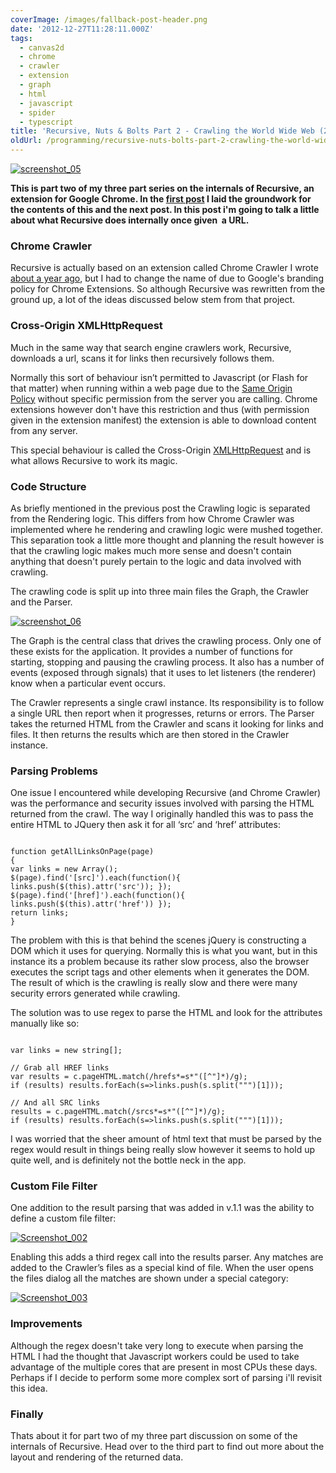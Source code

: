 ```yaml
---
coverImage: /images/fallback-post-header.png
date: '2012-12-27T11:28:11.000Z'
tags:
  - canvas2d
  - chrome
  - crawler
  - extension
  - graph
  - html
  - javascript
  - spider
  - typescript
title: 'Recursive, Nuts & Bolts Part 2 - Crawling the World Wide Web (2 of 3)'
oldUrl: /programming/recursive-nuts-bolts-part-2-crawling-the-world-wide-web-2-of-3
---
```


[![screenshot_05](/wp-content/uploads/2012/12/screenshot_05.png)](/posts/recursive-nuts-bolts-part-2-crawling-the-world-wide-web-2-of-3/attachment/screenshot_05-5/)

**This is part two of my three part series on the internals of Recursive, an extension for Google Chrome. In the [first post](/posts/?p=2287) I laid the groundwork for the contents of this and the next post. In this post i'm going to talk a little about what Recursive does internally once given  a URL.**

### Chrome Crawler

<!-- more -->

Recursive is actually based on an extension called Chrome Crawler I wrote [about a year ago](/posts/chrome-crawler-a-web-crawler-written-in-javascript/), but I had to change the name of due to Google's branding policy for Chrome Extensions. So although Recursive was rewritten from the ground up, a lot of the ideas discussed below stem from that project.

### Cross-Origin XMLHttpRequest

Much in the same way that search engine crawlers work, Recursive, downloads a url, scans it for links then recursively follows them.

Normally this sort of behaviour isn’t permitted to Javascript (or Flash for that matter) when running within a web page due to the [Same Origin Policy](https://en.wikipedia.org/wiki/Same_origin_policy) without specific permission from the server you are calling. Chrome extensions however don't have this restriction and thus (with permission given in the extension manifest) the extension is able to download content from any server.

This special behaviour is called the Cross-Origin [XMLHttpRequest](https://developer.chrome.com/extensions/xhr.html) and is what allows Recursive to work its magic.

### Code Structure

As briefly mentioned in the previous post the Crawling logic is separated from the Rendering logic. This differs from how Chrome Crawler was implemented where he rendering and crawling logic were mushed together. This separation took a little more thought and planning the result however is that the crawling logic makes much more sense and doesn't contain anything that doesn't purely pertain to the logic and data involved with crawling.

The crawling code is split up into three main files the Graph, the Crawler and the Parser.

[![screenshot_06](/wp-content/uploads/2012/12/screenshot_06.png)](/posts/recursive-nuts-bolts-part-2-crawling-the-world-wide-web-2-of-3/attachment/screenshot_06-4/)

The Graph is the central class that drives the crawling process. Only one of these exists for the application. It provides a number of functions for starting, stopping and pausing the crawling process. It also has a number of events (exposed through signals) that it uses to let listeners (the renderer) know when a particular event occurs.

The Crawler represents a single crawl instance. Its responsibility is to follow a single URL then report when it progresses, returns or errors. The Parser takes the returned HTML from the Crawler and scans it looking for links and files. It then returns the results which are then stored in the Crawler instance.

### Parsing Problems

One issue I encountered while developing Recursive (and Chrome Crawler) was the performance and security issues involved with parsing the HTML returned from the crawl. The way I originally handled this was to pass the entire HTML to JQuery then ask it for all ‘src’ and ‘href’ attributes:

```

function getAllLinksOnPage(page)
{
var links = new Array();
$(page).find('[src]').each(function(){ links.push($(this).attr('src')); });
$(page).find('[href]').each(function(){ links.push($(this).attr('href')) });
return links;
}

```

The problem with this is that behind the scenes jQuery is constructing a DOM which it uses for querying. Normally this is what you want, but in this instance its a problem because its rather slow process, also the browser executes the script tags and other elements when it generates the DOM. The result of which is the crawling is really slow and there were many security errors generated while crawling.

The solution was to use regex to parse the HTML and look for the attributes manually like so:

```

var links = new string[];

// Grab all HREF links
var results = c.pageHTML.match(/hrefs*=s*"([^"]*)/g);
if (results) results.forEach(s=>links.push(s.split(""")[1]));

// And all SRC links
results = c.pageHTML.match(/srcs*=s*"([^"]*)/g);
if (results) results.forEach(s=>links.push(s.split(""")[1]));

```

I was worried that the sheer amount of html text that must be parsed by the regex would result in things being really slow however it seems to hold up quite well, and is definitely not the bottle neck in the app.

### Custom File Filter

One addition to the result parsing that was added in v.1.1 was the ability to define a custom file filter:

[![Screenshot_002](/wp-content/uploads/2012/12/Screenshot_002.png)](/posts/recursive-v-1-1/attachment/screenshot_002/)

Enabling this adds a third regex call into the results parser. Any matches are added to the Crawler’s files as a special kind of file. When the user opens the files dialog all the matches are shown under a special category:

[![Screenshot_003](/wp-content/uploads/2012/12/Screenshot_003.png)](/posts/recursive-v-1-1/attachment/screenshot_003/)

### Improvements

Although the regex doesn't take very long to execute when parsing the HTML I had the thought that Javascript workers could be used to take advantage of the multiple cores that are present in most CPUs these days. Perhaps if I decide to perform some more complex sort of parsing i'll revisit this idea.

### Finally

Thats about it for part two of my three part discussion on some of the internals of Recursive. Head over to the third part to find out more about the layout and rendering of the returned data.
